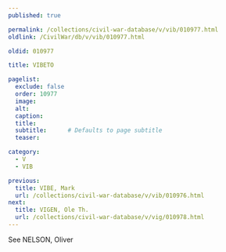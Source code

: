 ```yaml
---
published: true

permalink: /collections/civil-war-database/v/vib/010977.html
oldlink: /CivilWar/db/v/vib/010977.html

oldid: 010977

title: VIBETO

pagelist:
  exclude: false
  order: 10977
  image: 
  alt:
  caption:
  title:
  subtitle:      # Defaults to page subtitle
  teaser:

category: 
  - V 
  - VIB

previous:
  title: VIBE, Mark
  url: /collections/civil-war-database/v/vib/010976.html  
next:
  title: VIGEN, Ole Th.
  url: /collections/civil-war-database/v/vig/010978.html   
---
```

See NELSON, Oliver
